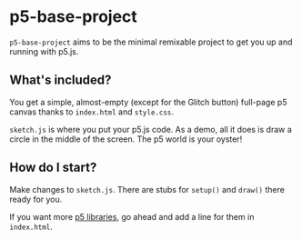 # p5-base-project

`p5-base-project` aims to be the minimal remixable project to get you up and running with p5.js.

## What's included?

You get a simple, almost-empty (except for the Glitch button) full-page p5 canvas thanks to
`index.html` and `style.css`.

`sketch.js` is where you put your p5.js code. As a demo, all it does is draw a circle in the
middle of the screen. The p5 world is your oyster!

## How do I start?

Make changes to `sketch.js`. There are stubs for `setup()` and `draw()`
there ready for you.

If you want more [p5 libraries](https://p5js.org/libraries/), go ahead and add
a line for them in `index.html`.
